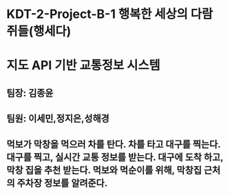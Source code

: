 <h1>KDT-2-Project-B-1  행복한 세상의 다람쥐들(행세다) 
<br>
<h1>지도 API 기반 교통정보 시스템 
<br>

<h2>팀장: 김종윤 
<h2>팀원: 이세민,정지은,성해경  
<br>

<h2>먹보가 막창을 먹으러 차를 탄다. 차를 타고 대구를 찍는다.
대구를 찍고, 실시간 교통 정보를 받는다. 대구에 도착 하고, 막창 집을 추천 받는다. 먹보와 먹순이를 위해, 막창집 근처의 주차장 정보를 알려준다.